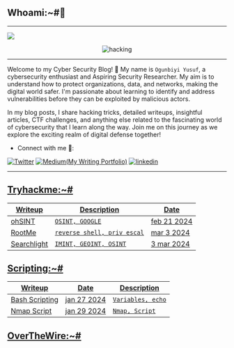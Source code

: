 ## Whoami:~#🤔
***
<a href="https://github.com/DenverCoder1/readme-typing-svg"><img src="https://readme-typing-svg.herokuapp.com?&font=IBM+Plex+Sans&color=abcdef&size=20&lines=Hola+👋;Welcome+to+my+Cybersecurity+Blog;An+Aspiring+Security+Researcher." /></a>

<p align="center">
  <img src="https://github.com/T3chnocr4t/T3chnocr4t.github.io/assets/115868619/c654195b-0943-4117-94a5-b00a5fc07def" alt="hacking" />
</p>

***
Welcome to my Cyber Security Blog! 👋 My name is  ```Ogunbiyi Yusuf```, a cybersecurity enthusiast and Aspiring Security Researcher. My aim is to understand how to protect organizations, data, and networks, making the digital world safer. I'm passionate about learning to identify and address vulnerabilities before they can be exploited by malicious actors.

In my blog posts, I share hacking tricks, detailed writeups, insightful articles, CTF challenges, and anything else related to the fascinating world of cybersecurity that I learn along the way. Join me on this journey as we explore the exciting realm of digital defense together!

- Connect with me 🤝:
  
 <a href="https://twitter.com/T3chnocr4t">![Twitter](	https://img.shields.io/badge/Twitter-1DA1F2?style=for-the-badge&logo=twitter&logoColor=white)</a> <a href="https://medium.com/@T3chnocr4t">![Medium(My Writing Portfolio)](https://img.shields.io/badge/Medium-008000?style=for-the-badge&logo=linktree&logoColor=white)</a> <a href='https://www.linkedin.com/in/ogunbiyi-yusuf/' >![linkedin](https://img.shields.io/badge/LinkedIn-0077B5?style=for-the-badge&logo=linkedin&logoColor=white)

***
## Tryhackme:~#

| Writeup | Description | Date |
|---------|------------ | ---- |
| [ohSINT](https://T3chnocr4t.github.io/CTF/Tryhackme/ohSINT.html) | `OSINT, GOOGLE` |  feb 21 2024 | 
| [RootMe](https://T3chnocr4t.github.io/CTF/Tryhackme/RootMe.html) | `reverse shell, priv escal` | mar 3 2024  |
| [Searchlight](https://T3chnocr4t.github.io/CTF/Tryhackme/Searchlight.html) | `IMINT, GEOINT, OSINT` | 3 mar 2024 |

## Scripting:~#

Writeup | Date | Description
--------|------|------------
[Bash Scripting](https://T3chnocr4t.github.io/CTF/Scripting/Basic-Bash.html) | jan 27 2024 | `Variables, echo`
[Nmap Script](https://T3chnocr4t.github.io/CTF/Scripting/Simple-nmap-script.html) | jan 29 2024 | `Nmap, Script`

## OverTheWire:~#

